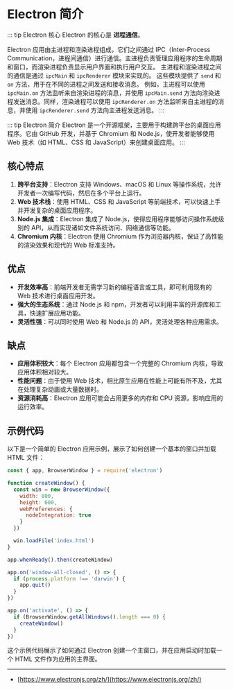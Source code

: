# Electron 简介

::: tip Electron 核心
Electron 的核心是 **进程通信**。

Electron 应用由主进程和渲染进程组成，它们之间通过 IPC（Inter-Process Communication，进程间通信）进行通信。主进程负责管理应用程序的生命周期和窗口，而渲染进程负责显示用户界面和执行用户交互。
主进程和渲染进程之间的通信是通过 `ipcMain` 和 `ipcRenderer` 模块来实现的。
这些模块提供了 `send` 和 `on` 方法，用于在不同的进程之间发送和接收消息。
例如，主进程可以使用 `ipcMain.on` 方法监听来自渲染进程的消息，并使用 `ipcMain.send` 方法向渲染进程发送消息。同样，渲染进程可以使用 `ipcRenderer.on` 方法监听来自主进程的消息，并使用 `ipcRenderer.send` 方法向主进程发送消息。
:::

::: tip Electron 简介
Electron 是一个开源框架，主要用于构建跨平台的桌面应用程序。它由 GitHub 开发，并基于 Chromium 和 Node.js，使开发者能够使用 Web 技术（如 HTML、CSS 和 JavaScript）来创建桌面应用。
:::

## 核心特点

1. **跨平台支持**：Electron 支持 Windows、macOS 和 Linux 等操作系统，允许开发者一次编写代码，然后在多个平台上运行。
2. **Web 技术栈**：使用 HTML、CSS 和 JavaScript 等前端技术，可以快速上手并开发复杂的桌面应用程序。
3. **Node.js 集成**：Electron 集成了 Node.js，使得应用程序能够访问操作系统级别的 API，从而实现诸如文件系统访问、网络通信等功能。
4. **Chromium 内核**：Electron 使用 Chromium 作为浏览器内核，保证了高性能的渲染效果和现代的 Web 标准支持。

## 优点

- **开发效率高**：前端开发者无需学习新的编程语言或工具，即可利用现有的 Web 技术进行桌面应用开发。
- **强大的生态系统**：通过 Node.js 和 npm，开发者可以利用丰富的开源库和工具，快速扩展应用功能。
- **灵活性强**：可以同时使用 Web 和 Node.js 的 API，灵活处理各种应用需求。

## 缺点

- **应用体积较大**：每个 Electron 应用都包含一个完整的 Chromium 内核，导致应用体积相对较大。
- **性能问题**：由于使用 Web 技术，相比原生应用在性能上可能有所不及，尤其在处理复杂动画或大量数据时。
- **资源消耗高**：Electron 应用可能会占用更多的内存和 CPU 资源，影响应用的运行效率。

## 示例代码

以下是一个简单的 Electron 应用示例，展示了如何创建一个基本的窗口并加载 HTML 文件：

```javascript
const { app, BrowserWindow } = require('electron')

function createWindow() {
  const win = new BrowserWindow({
    width: 800,
    height: 600,
    webPreferences: {
      nodeIntegration: true
    }
  })

  win.loadFile('index.html')
}

app.whenReady().then(createWindow)

app.on('window-all-closed', () => {
  if (process.platform !== 'darwin') {
    app.quit()
  }
})

app.on('activate', () => {
  if (BrowserWindow.getAllWindows().length === 0) {
    createWindow()
  }
})
```

这个示例代码展示了如何通过 Electron 创建一个主窗口，并在应用启动时加载一个 HTML 文件作为应用的主界面。

---

- [https://www.electronjs.org/zh/](https://www.electronjs.org/zh/)
